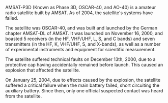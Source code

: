 AMSAT-P3D (Known as Phase 3D, OSCAR-40, and AO-40) is a amateur radio satellite built by AMSAT. As of 2004, the satellite's systems have failed.

The satellite was OSCAR-40, and was built and launched by the German chapter AMSAT-DL of AMSAT. It was launched on November 16, 2000, and boasted 5 receivers (in the HF, VHF/UHF, L, S, and C bands) and seven transmitters (in the HF, K, VHF/UHF, S, and X-bands), as well as a number of experimental instruments and equipment for scientific measurement.

The satellite suffered technical faults on December 13th, 2000, due to a protective cap having accidentally remained before launch. This caused an explosion that affected the satellite.

On January 25, 2004, due to effects caused by the explosion, the satellite suffered a critical failure when the main battery failed, short circuiting the auxiliary battery. Since then, only one official suspected contact was heard from the satellite.